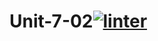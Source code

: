 # Unit-7-02[![linter](https://github.com/Aidan-Vezina/Unit-7-02/workflows/linter/badge.svg)](https://github.com/marketplace/actions/super-linter)
